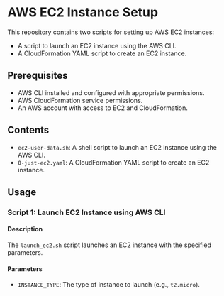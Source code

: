 # AWS EC2 Instance Setup

This repository contains two scripts for setting up AWS EC2 instances:

- A script to launch an EC2 instance using the AWS CLI.
- A CloudFormation YAML script to create an EC2 instance.

## Prerequisites

- AWS CLI installed and configured with appropriate permissions.
- AWS CloudFormation service permissions.
- An AWS account with access to EC2 and CloudFormation.

## Contents

- `ec2-user-data.sh`: A shell script to launch an EC2 instance using the AWS CLI.
- `0-just-ec2.yaml`: A CloudFormation YAML script to create an EC2 instance.

## Usage

### Script 1: Launch EC2 Instance using AWS CLI

#### Description

The `launch_ec2.sh` script launches an EC2 instance with the specified parameters.

#### Parameters

- `INSTANCE_TYPE`: The type of instance to launch (e.g., `t2.micro`).

